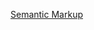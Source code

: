[Semantic Markup](https://github.com/juanmaguitar/html5-css3-challenges/tree/master/1-semantic-markup)